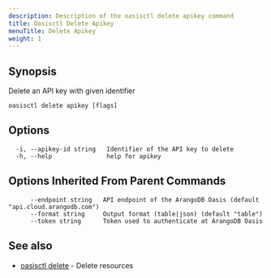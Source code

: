 ```yaml
---
description: Description of the oasisctl delete apikey command
title: Oasisctl Delete Apikey
menuTitle: Delete Apikey
weight: 1
---
```

## Synopsis
Delete an API key with given identifier

```
oasisctl delete apikey [flags]
```

## Options
```
  -i, --apikey-id string   Identifier of the API key to delete
  -h, --help               help for apikey
```

## Options Inherited From Parent Commands
```
      --endpoint string   API endpoint of the ArangoDB Oasis (default "api.cloud.arangodb.com")
      --format string     Output format (table|json) (default "table")
      --token string      Token used to authenticate at ArangoDB Oasis
```

## See also
* [oasisctl delete](_index.md)	 - Delete resources


